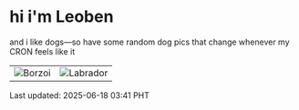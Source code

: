 # hi i'm Leoben

and i like dogs—so have some random dog pics that change whenever my CRON feels like it

|  |  |
|--------|----------|
| ![Borzoi](https://random-dog-vercel.vercel.app/api/random-borzoi?v=1750189276) | ![Labrador](https://random-dog-vercel.vercel.app/api/random-labrador?v=1750189276) |

Last updated: 2025-06-18 03:41 PHT
